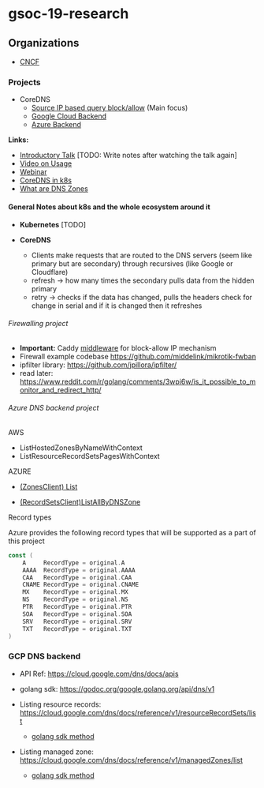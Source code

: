 # gsoc-19-research

## Organizations

- [CNCF](https://github.com/cncf/soc)

### Projects

- CoreDNS
  - [Source IP based query block/allow](https://github.com/cncf/soc#support-source-ip-based-query-blockallow) (Main focus)
  - [Google Cloud Backend](https://github.com/cncf/soc#support-google-cloud-dns-backend)
  - [Azure Backend](https://github.com/cncf/soc#support-azure-dns-backend)

**Links:**
- [Introductory Talk](https://www.youtube.com/watch?v=LIoC6aC--jQ) [TODO: Write notes after watching the talk again]
- [Video on Usage](https://www.youtube.com/watch?v=whEZn7wmrDc)
- [Webinar](https://www.youtube.com/watch?v=dz9S7R8r5gw)
- [CoreDNS in k8s](https://www.youtube.com/watch?v=qRiLmLACYSY)
- [What are DNS Zones](https://www.think-like-a-computer.com/2011/06/11/dns-zones-explained/)


#### General Notes about k8s and the whole ecosystem around it

- **Kubernetes** [TODO]

- **CoreDNS**
  - Clients make requests that are routed to the DNS servers (seem like primary but are secondary) through recursives (like Google or Cloudflare)
  - refresh -> how many times the secondary pulls data from the hidden primary
  - retry -> checks if the data has changed, pulls the headers check for change in serial and if it is changed then it refreshes
  
  
 ###### Firewalling project 
 -  **Important:** Caddy [middleware](https://github.com/pyed/ipfilter) for block-allow IP mechanism
 -  Firewall example codebase https://github.com/middelink/mikrotik-fwban
 -  ipfilter library: https://github.com/jpillora/ipfilter/
 -  read later: https://www.reddit.com/r/golang/comments/3wpi6w/is_it_possible_to_monitor_and_redirect_http/


###### Azure DNS backend project

AWS

- ListHostedZonesByNameWithContext		
- ListResourceRecordSetsPagesWithContext	

AZURE

- [(ZonesClient) List](https://godoc.org/github.com/Azure/azure-sdk-for-go/services/dns/mgmt/2017-10-01/dns#ZonesClient.List)

- [(RecordSetsClient)ListAllByDNSZone](https://godoc.org/github.com/Azure/azure-sdk-for-go/services/dns/mgmt/2017-10-01/dns#RecordSetsClient.ListAllByDNSZone)

Record types

Azure provides the following record types that will be supported as a part of this project

```go
const (
    A     RecordType = original.A
    AAAA  RecordType = original.AAAA
    CAA   RecordType = original.CAA
    CNAME RecordType = original.CNAME
    MX    RecordType = original.MX
    NS    RecordType = original.NS
    PTR   RecordType = original.PTR
    SOA   RecordType = original.SOA
    SRV   RecordType = original.SRV
    TXT   RecordType = original.TXT
)
```

### GCP DNS backend

- API Ref:  https://cloud.google.com/dns/docs/apis
- golang sdk: https://godoc.org/google.golang.org/api/dns/v1

- Listing resource records:  https://cloud.google.com/dns/docs/reference/v1/resourceRecordSets/list
  - [golang sdk method](https://godoc.org/google.golang.org/api/dns/v1#ResourceRecordSetsListCall.Do)

- Listing managed zone:  https://cloud.google.com/dns/docs/reference/v1/managedZones/list
  - [golang sdk method](https://godoc.org/google.golang.org/api/dns/v1#ManagedZonesListCall.Do)
